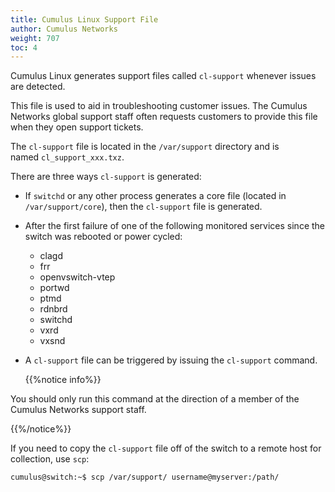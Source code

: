 ```yaml
---
title: Cumulus Linux Support File
author: Cumulus Networks
weight: 707
toc: 4
---
```


Cumulus Linux generates support files called `cl-support` whenever issues are detected. 

This file is used to aid in troubleshooting customer issues. The Cumulus Networks global support staff often requests customers to provide this file when they open support tickets. 

The `cl-support` file is located in the `/var/support` directory and is named `cl_support_xxx.txz`.

There are three ways `cl-support` is generated:

- If `switchd` or any other process generates a core file (located in `/var/support/core`), then the `cl-support` file is generated.
- After the first failure of one of the following monitored services since the switch was rebooted or power cycled:
    - clagd
    - frr
    - openvswitch-vtep
    - portwd
    - ptmd
    - rdnbrd
    - switchd
    - vxrd
    - vxsnd
- A `cl-support` file can be triggered by issuing the `cl-support` command.

  {{%notice info%}}
  
You should only run this command at the direction of a  member of the Cumulus Networks support staff.

{{%/notice%}}

If you need to copy the `cl-support` file off of the switch to a remote host for collection, use `scp`:

    cumulus@switch:~$ scp /var/support/ username@myserver:/path/
